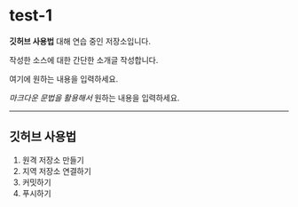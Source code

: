 # test-1
**깃허브 사용법** 대해 연습 중인 저장소입니다.

작성한 소스에 대한 간단한 소개글 작성합니다.

여기에 원하는 내용을 입력하세요.

*마크다운 문법을 활용해서* 원하는 내용을 입력하세요.


---

## 깃허브 사용법

1. 원격 저장소 만들기
2. 지역 저장소 연결하기
3. 커밋하기
4. 푸시하기
